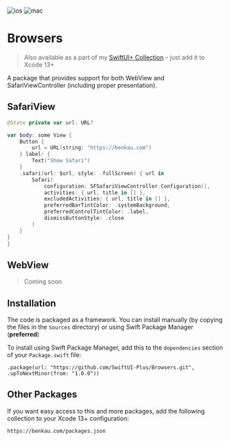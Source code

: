![ios](https://img.shields.io/badge/iOS-13-green)
![mac](https://img.shields.io/badge/macOS-10.15-green)

# Browsers

> Also available as a part of my [SwiftUI+ Collection](https://benkau.com/packages.json) – just add it to Xcode 13+

A package that provides support for both WebView and SafariViewController (including proper presentation).

## SafariView

```swift
@State private var url: URL?

var body: some View {
    Button {
        url = URL(string: "https://benkau.com")
    } label: {
        Text("Show Safari")
    }
    .safari(url: $url, style: .fullScreen) { url in
        Safari(
            configuration: SFSafariViewController.Configuration(),
            activities: { url, title in [] },
            excludedActivities: { url, title in [] },
            preferredBarTintColor: .systemBackground,
            preferredControlTintColor: .label,
            dismissButtonStyle: .close
        )
    }
}
}
```

## WebView

> Coming soon

## Installation

The code is packaged as a framework. You can install manually (by copying the files in the `Sources` directory) or using Swift Package Manager (**preferred**)

To install using Swift Package Manager, add this to the `dependencies` section of your `Package.swift` file:

`.package(url: "https://github.com/SwiftUI-Plus/Browsers.git", .upToNextMinor(from: "1.0.0"))`

## Other Packages

If you want easy access to this and more packages, add the following collection to your Xcode 13+ configuration:

`https://benkau.com/packages.json`
